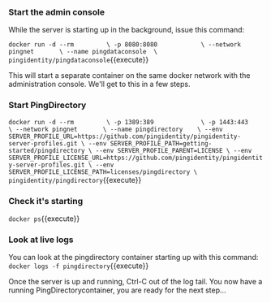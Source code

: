 ### Start the admin console
While the server is starting up in the background, issue this command:

`docker run -d --rm         \
    -p 8080:8080            \
    --network pingnet       \
    --name pingdataconsole  \
    pingidentity/pingdataconsole`{{execute}}

This will start a separate container on the same docker network with the administration console.
We'll get to this in a few steps.

### Start PingDirectory
`docker run -d --rm         \
    -p 1389:389             \
    -p 1443:443             \
    --network pingnet       \
    --name pingdirectory    \
    --env SERVER_PROFILE_URL=https://github.com/pingidentity/pingidentity-server-profiles.git \
    --env SERVER_PROFILE_PATH=getting-started/pingdirectory \
    --env SERVER_PROFILE_PARENT=LICENSE \
    --env SERVER_PROFILE_LICENSE_URL=https://github.com/pingidentity/pingidentity-server-profiles.git \
    --env SERVER_PROFILE_LICENSE_PATH=licenses/pingdirectory \
    pingidentity/pingdirectory`{{execute}}

### Check it's starting
`docker ps`{{execute}}

### Look at live logs
You can look at the pingdirectory container starting up with this command:
`docker logs -f pingdirectory`{{execute}}

Once the server is up and running, Ctrl-C out of the log tail.
You now have a running PingDirectorycontainer, you are ready for the next step...
